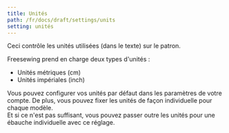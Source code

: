 ```yaml
---
title: Unités
path: /fr/docs/draft/settings/units
setting: unités
---
```


Ceci contrôle les unités utilisées (dans le texte) sur le patron. 

Freesewing prend en charge deux types d'unités :

 - Unités métriques (cm)
 - Unités impériales (inch)
 
Vous pouvez configurer vos unités par défaut dans les paramètres de votre compte. 
De plus, vous pouvez fixer les unités de façon individuelle pour chaque modèle.  
Et si ce n'est pas suffisant, vous pouvez passer outre les unités pour une ébauche individuelle avec ce réglage.
